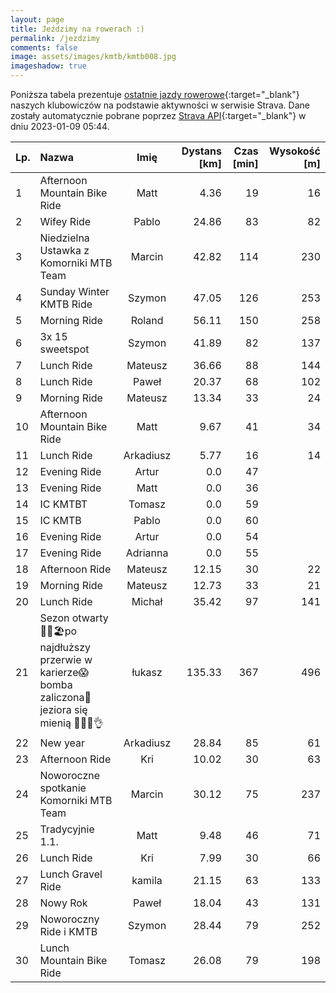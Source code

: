 ```yaml
---
layout: page
title: Jeździmy na rowerach :)
permalink: /jezdzimy
comments: false
image: assets/images/kmtb/kmtb008.jpg
imageshadow: true
---
```


Poniższa tabela prezentuje [ostatnie jazdy rowerowe](https://www.strava.com/clubs/336381){:target="_blank"} naszych klubowiczów na podstawie aktywności w serwisie Strava. Dane zostały automatycznie pobrane poprzez [Strava API](https://developers.strava.com/docs/reference/#api-Clubs-getClubActivitiesById){:target="_blank"} w dniu 2023-01-09 05:44.

Lp. | Nazwa | Imię | Dystans [km] | Czas [min] | Wysokość [m]
:--- | :--- | :---: | ---: | ---: | ---:
1|Afternoon Mountain Bike Ride|Matt|4.36|19|16
2|Wifey Ride|Pablo|24.86|83|82
3|Niedzielna Ustawka z Komorniki MTB Team|Marcin|42.82|114|230
4|Sunday Winter KMTB Ride|Szymon|47.05|126|253
5|Morning Ride|Roland|56.11|150|258
6|3x 15 sweetspot|Szymon|41.89|82|137
7|Lunch Ride|Mateusz|36.66|88|144
8|Lunch Ride|Paweł|20.37|68|102
9|Morning Ride|Mateusz|13.34|33|24
10|Afternoon Mountain Bike Ride|Matt|9.67|41|34
11|Lunch Ride|Arkadiusz|5.77|16|14
12|Evening Ride|Artur|0.0|47|
13|Evening Ride|Matt|0.0|36|
14|IC KMTBT|Tomasz|0.0|59|
15|IC KMTB|Pablo|0.0|60|
16|Evening Ride|Artur|0.0|54|
17|Evening Ride|Adrianna|0.0|55|
18|Afternoon Ride|Mateusz|12.15|30|22
19|Morning Ride|Mateusz|12.73|33|21
20|Lunch Ride|Michał|35.42|97|141
21|Sezon otwarty 🌊🚵🏖️po najdłuższy przerwie w karierze😱bomba zaliczona😤 jeziora się mienią 🌊💨😎👌|łukasz|135.33|367|496
22|New year|Arkadiusz|28.84|85|61
23|Afternoon Ride|Kri|10.02|30|63
24|Noworoczne spotkanie Komorniki MTB Team|Marcin|30.12|75|237
25|Tradycyjnie 1.1.|Matt|9.48|46|71
26|Lunch Ride|Kri|7.99|30|66
27|Lunch Gravel Ride|kamila|21.15|63|133
28|Nowy Rok|Paweł|18.04|43|131
29|Noworoczny Ride i KMTB |Szymon|28.44|79|252
30|Lunch Mountain Bike Ride|Tomasz|26.08|79|198
